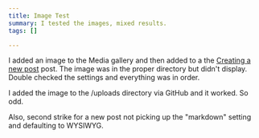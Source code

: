 ```yaml
---
title: Image Test
summary: I tested the images, mixed results.
tags: []

---
```

I added an image to the Media gallery and then added to a the [Creating a new post](/creating-a-new-post/) post. The image was in the proper directory but didn't display. Double checked the settings and everything was in order.

I added the image to the /uploads directory via GitHub and it worked. So odd.

Also, second strike for a new post not picking up the "markdown" setting and defaulting to WYSIWYG.